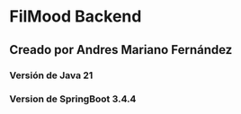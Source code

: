 # FilMood Backend

## Creado por Andres Mariano Fernández
### Versión de Java 21
### Version de SpringBoot 3.4.4
